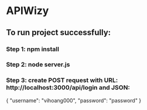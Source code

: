 # APIWizy
## To run project successfully:
### Step 1: npm install
### Step 2: node server.js
### Step 3: create POST request with URL: http://localhost:3000/api/login and JSON:
{
  "username": "vihoang000",
  "password": "password"
}

